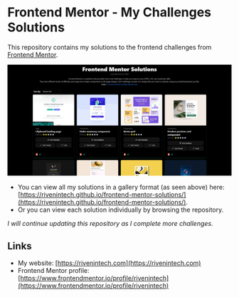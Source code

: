 # Frontend Mentor - My Challenges Solutions

This repository contains my solutions to the frontend challenges from [Frontend Mentor](https://www.frontendmentor.io).

![Frontend Mentor Challenges Preview](./assets/challenges-preview.png)

- You can view all my solutions in a gallery format (as seen above) here: [https://rivenintech.github.io/frontend-mentor-solutions/](https://rivenintech.github.io/frontend-mentor-solutions/).
- Or you can view each solution individually by browsing the repository.

*I will continue updating this repository as I complete more challenges.*

## Links

- My website: [https://rivenintech.com](https://rivenintech.com)
- Frontend Mentor profile: [https://www.frontendmentor.io/profile/rivenintech](https://www.frontendmentor.io/profile/rivenintech)
